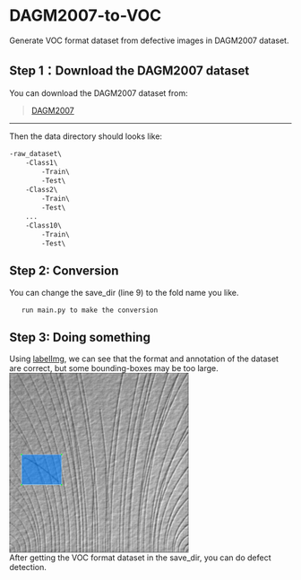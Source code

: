 # DAGM2007-to-VOC
Generate VOC format dataset from defective images in DAGM2007 dataset.

## Step 1：Download the DAGM2007 dataset
You can download the DAGM2007 dataset from:  
>[DAGM2007](https://hci.iwr.uni-heidelberg.de/node/3616)
---
Then the data directory should looks like:   
```
-raw_dataset\
    -Class1\
        -Train\
        -Test\
    -Class2\
        -Train\
        -Test\
    ...
    -Class10\
        -Train\
        -Test\
```
 ## Step 2: Conversion
 You can change the save_dir (line 9) to the fold name you like.
 ```
    run main.py to make the conversion
 ```

 ## Step 3: Doing something
 Using [labelImg](https://github.com/tzutalin/labelImg), we can see that the format and annotation of the dataset are correct, but some bounding-boxes may be too large.  
  <img src="https://github.com/Levigty/DAGM2007-to-VOC/blob/master/DAGM-VOC.JPG" width="320" alt="DAGM2007-VOC" align="middle"/>  
After getting the VOC format dataset in the save_dir, you can do defect detection.
